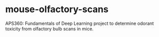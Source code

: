 # mouse-olfactory-scans
APS360: Fundamentals of Deep Learning project to determine odorant toxicity from olfactory bulb scans in mice.
